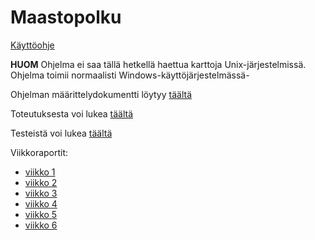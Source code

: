 # Maastopolku

[Käyttöohje](/documentation/käyttöohje.md)

__HUOM__ Ohjelma ei saa tällä hetkellä haettua karttoja Unix-järjestelmissä. Ohjelma toimii normaalisti Windows-käyttöjärjestelmässä-

Ohjelman määrittelydokumentti löytyy [täältä](/documentation/maarittelydokumentti.md)

Toteutuksesta voi lukea [täältä](/documentation/toteutusdokumentti.md)

Testeistä voi lukea  [täältä](/documentation/testausdokumentti.md)

Viikkoraportit:
- [viikko 1](/documentation/viikkoraportti1.md)
- [viikko 2](/documentation/viikkoraportti2.md)
- [viikko 3](/documentation/viikkoraportti3.md)
- [viikko 4](/documentation/viikkoraportti4.md)
- [viikko 5](/documentation/viikkoraportti5.md)
- [viikko 6](/documentation/viikkoraportti6.md)